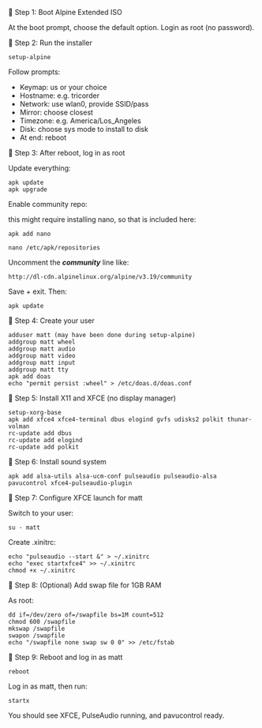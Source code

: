 
🔹 Step 1: Boot Alpine Extended ISO

At the boot prompt, choose the default option.
Login as root (no password).

🔹 Step 2: Run the installer

    setup-alpine

Follow prompts:

- Keymap: us or your choice
- Hostname: e.g. tricorder
- Network: use wlan0, provide SSID/pass
- Mirror: choose closest
- Timezone: e.g. America/Los_Angeles
- Disk: choose sys mode to install to disk
- At end: reboot

🔹 Step 3: After reboot, log in as root

Update everything:

    apk update
    apk upgrade

Enable community repo:

this might require installing nano, so that is included here:

    apk add nano

    nano /etc/apk/repositories

Uncomment the ***community*** line like:

    http://dl-cdn.alpinelinux.org/alpine/v3.19/community

Save + exit. Then:

    apk update

🔹 Step 4: Create your user

    adduser matt (may have been done during setup-alpine)
    addgroup matt wheel 
    addgroup matt audio 
    addgroup matt video 
    addgroup matt input 
    addgroup matt tty
    apk add doas
    echo "permit persist :wheel" > /etc/doas.d/doas.conf

🔹 Step 5: Install X11 and XFCE (no display manager)

    setup-xorg-base
    apk add xfce4 xfce4-terminal dbus elogind gvfs udisks2 polkit thunar-volman
    rc-update add dbus
    rc-update add elogind
    rc-update add polkit

🔹 Step 6: Install sound system

    apk add alsa-utils alsa-ucm-conf pulseaudio pulseaudio-alsa pavucontrol xfce4-pulseaudio-plugin 

🔹 Step 7: Configure XFCE launch for matt

Switch to your user:

    su - matt

Create .xinitrc:

    echo "pulseaudio --start &" > ~/.xinitrc
    echo "exec startxfce4" >> ~/.xinitrc
    chmod +x ~/.xinitrc

🔹 Step 8: (Optional) Add swap file for 1GB RAM

As root:

    dd if=/dev/zero of=/swapfile bs=1M count=512
    chmod 600 /swapfile
    mkswap /swapfile
    swapon /swapfile
    echo "/swapfile none swap sw 0 0" >> /etc/fstab

🔹 Step 9: Reboot and log in as matt

    reboot

Log in as matt, then run:

    startx

You should see XFCE, PulseAudio running, and pavucontrol ready.



 
